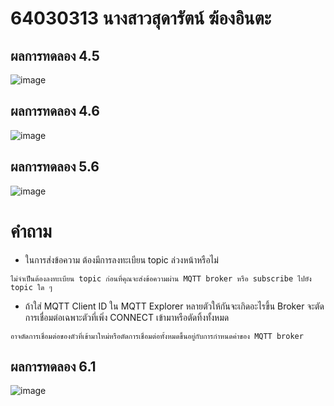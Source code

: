 # 64030313 นางสาวสุดารัตน์ ฆ้องอินตะ

## ผลการทดลอง 4.5
![image](https://github.com/NamaoySudarat/MQTT_Lab_I/assets/115037574/4acffb53-088c-4593-9f87-899c9121963c)

## ผลการทดลอง 4.6
![image](https://github.com/NamaoySudarat/MQTT_Lab_I/assets/115037574/9aab162e-6d22-48e2-8bd6-757295fc710f)

## ผลการทดลอง 5.6
![image](https://github.com/NamaoySudarat/MQTT_Lab_I/assets/115037574/14e7300a-be68-4ed5-b93e-b5983ce38118)

# คำถาม
- ในการส่งข้อความ ต้องมีการลงทะเบียน topic ล่วงหน้าหรือไม่
```
ไม่จำเป็นต้องลงทะเบียน topic ก่อนที่คุณจะส่งข้อความผ่าน MQTT broker หรือ subscribe ไปยัง topic ใด ๆ
```
- ถ้าใส่ MQTT Client ID ใน MQTT Explorer หลายตัวให้กันจะเกิดอะไรขึ้น Broker จะตัดการเชื่อมต่อเฉพาะตัวที่เพิ่ง CONNECT เข้ามาหรือตัดทิ้งทั้งหมด
```
อาจตัดการเชื่อมต่อของตัวที่เข้ามาใหม่หรือตัดการเชื่อมต่อทั้งหมดขึ้นอยู่กับการกำหนดค่าของ MQTT broker
```
## ผลการทดลอง 6.1
![image](https://github.com/NamaoySudarat/MQTT_Lab_I/assets/115037574/057c53e3-9998-4835-b1f8-ab087724f54c)
